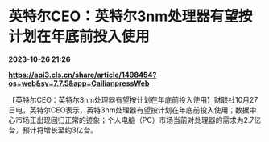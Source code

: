 # 英特尔CEO：英特尔3nm处理器有望按计划在年底前投入使用

**2023-10-26 21:26**

**https://api3.cls.cn/share/article/1498454?os=web&sv=7.7.5&app=CailianpressWeb**

【英特尔CEO：英特尔3nm处理器有望按计划在年底前投入使用】财联社10月27日电，英特尔CEO表示，英特3nm处理器有望按计划在年底前投入使用；数据中心市场正出现回归正常的迹象；个人电脑（PC）市场当前对处理器的需求为2.7亿台，预计将增长至约3亿台。